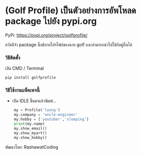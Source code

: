 # (Golf Profile) เป็นตัวอย่างการอัพโหลด package ไปยัง pypi.org

PyPi: https://pypi.org/project/golfprofile/

สวัสดีจ้า package นี้อธิบายโปรไฟล์ของนาย golf และสามารถนำไปใช้กับผู้อื่นได้

### วิธีติดตั้ง

เปิด CMD / Terminal

```python
pip install golfprofile
```

### วิธีใช้งานแพ็คเพจนี้

- เปิด IDLE ขึ้นมาแล้วพิมพ์...

```python
	my = Profile('loong')
	my.company = 'uncle-engineer'
	my.hobby = ['youtuber','sleeping']
	print(my.name)
	my.show_email()
	my.show_myart()
	my.show_hobby()
```

พัฒนาโดย: RashawatCoding